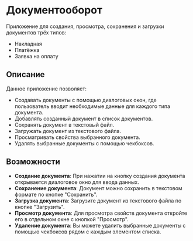 # Документооборот

Приложение для создания, просмотра, сохранения и загрузки документов трёх типов:
- Накладная
- Платёжка
- Заявка на оплату

## Описание

Данное приложение позволяет:
- Создавать документы с помощью диалоговых окон, где пользователь вводит необходимые данные для каждого типа документа.
- Добавлять созданный документ в список документов.
- Сохранять документ в текстовый файл.
- Загружать документ из текстового файла.
- Просматривать свойства выбранного документа.
- Удалять выбранные документы с помощью чекбоксов.


## Возможности

- **Создание документа**: При нажатии на кнопку создания документа открывается диалоговое окно для ввода данных.
- **Сохранение документа**: Документ можно сохранить в текстовом формате по кнопке "Сохранить".
- **Загрузка документа**: Загрузите документ из текстового файла по кнопке "Загрузить".
- **Просмотр документа**: Для просмотра свойств документа откройте его в отдельном окне с кнопкой "Просмотр".
- **Удаление документа**: Вы можете удалить выбранные документы с помощью чекбоксов рядом с каждым элементом списка.
